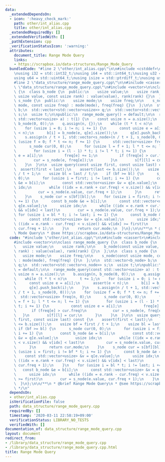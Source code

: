 ```yaml
---
data:
  _extendedDependsOn:
  - icon: ':heavy_check_mark:'
    path: other/int_alias.cpp
    title: other/int_alias.cpp
  _extendedRequiredBy: []
  _extendedVerifiedWith: []
  _pathExtension: cpp
  _verificationStatusIcon: ':warning:'
  attributes:
    document_title: Range Mode Query
    links:
    - https://scrapbox.io/data-structures/Range_Mode_Query
  bundledCode: "#line 2 \"other/int_alias.cpp\"\n\n#include <cstddef>\n#include <cstdint>\n\
    \nusing i32 = std::int32_t;\nusing i64 = std::int64_t;\nusing u32 = std::uint32_t;\n\
    using u64 = std::uint64_t;\nusing isize = std::ptrdiff_t;\nusing usize = std::size_t;\n\
    #line 2 \"data_structure/range_mode_query.cpp\"\n\n#include <cassert>\n#line 5\
    \ \"data_structure/range_mode_query.cpp\"\n#include <vector>\n\nclass range_mode_query\
    \ {\n  class b_node {\n  public:\n    usize value;\n    usize rank;\n\n    b_node(const\
    \ usize value, const usize rank) : value(value), rank(rank) {}\n  };\n\n  class\
    \ s_node {\n  public:\n    usize mode;\n    usize freq;\n\n    s_node(const usize\
    \ mode, const usize freq) : mode(mode), freq(freq) {}\n  };\n\n  std::vector<b_node>\
    \ b;\n  std::vector<std::vector<usize>> q;\n  std::vector<std::vector<s_node>>\
    \ s;\n  usize t;\n\npublic:\n  range_mode_query() = default;\n\n  range_mode_query(const\
    \ std::vector<usize> a) : t(1) {\n    const usize n = a.size();\n    b.assign(n,\
    \ b_node(0, 0));\n    q.assign(n, {});\n    while (t * t < n)\n      t += 1;\n\
    \    for (usize i = 0; i != n; i += 1) {\n      const usize e = a[i];\n      assert(e\
    \ < n);\n      b[i] = b_node(e, q[e].size());\n      q[e].push_back(i);\n    }\n\
    \    s.assign(n / t + 1, std::vector<s_node>(n / t + 1, s_node(0, 0)));\n    for\
    \ (usize f = 0; f * t <= n; f += 1) {\n      std::vector<usize> freq(n, 0);\n\
    \      s_node cur(0, 0);\n      for (usize l = f + 1; l * t <= n; l += 1) {\n\
    \        for (usize i = (l - 1) * t; i != l * t; i += 1) {\n          const usize\
    \ e = a[i];\n          freq[e] += 1;\n          if (freq[e] > cur.freq)\n    \
    \        cur = s_node(e, freq[e]);\n        }\n        s[f][l] = cur;\n      }\n\
    \    }\n  }\n\n  usize query(const usize first, const usize last) const {\n  \
    \  assert(first < last);\n    assert(last <= b.size());\n    usize bf = first\
    \ / t + 1;\n    usize bl = last / t;\n    if (bf >= bl) {\n      s_node cur(0,\
    \ 0);\n      for (usize i = first; i != last; i += 1) {\n        const b_node\
    \ &e = b[i];\n        const std::vector<usize> &v = q[e.value];\n        usize\
    \ idx;\n        while ((idx = e.rank + cur.freq) < v.size() && v[idx] < last)\n\
    \          cur = s_node(e.value, cur.freq + 1);\n      }\n      return cur.mode;\n\
    \    }\n    s_node cur = s[bf][bl];\n    for (usize i = first; i != bf * t; i\
    \ += 1) {\n      const b_node &e = b[i];\n      const std::vector<usize> &v =\
    \ q[e.value];\n      usize idx;\n      while ((idx = e.rank + cur.freq) < v.size()\
    \ && v[idx] < last)\n        cur = s_node(e.value, cur.freq + 1);\n    }\n   \
    \ for (usize i = bl * t; i != last; i += 1) {\n      const b_node &e = b[i];\n\
    \      const std::vector<usize> &v = q[e.value];\n      usize idx;\n      while\
    \ ((idx = e.rank - cur.freq) < v.size() && v[idx] >= first)\n        cur = s_node(e.value,\
    \ cur.freq + 1);\n    }\n    return cur.mode;\n  }\n};\n\n/**\n * @brief Range\
    \ Mode Query\n * @see https://scrapbox.io/data-structures/Range_Mode_Query\n */\n"
  code: "#include \"other/int_alias.cpp\"\n\n#include <cassert>\n#include <cstddef>\n\
    #include <vector>\n\nclass range_mode_query {\n  class b_node {\n  public:\n \
    \   usize value;\n    usize rank;\n\n    b_node(const usize value, const usize\
    \ rank) : value(value), rank(rank) {}\n  };\n\n  class s_node {\n  public:\n \
    \   usize mode;\n    usize freq;\n\n    s_node(const usize mode, const usize freq)\
    \ : mode(mode), freq(freq) {}\n  };\n\n  std::vector<b_node> b;\n  std::vector<std::vector<usize>>\
    \ q;\n  std::vector<std::vector<s_node>> s;\n  usize t;\n\npublic:\n  range_mode_query()\
    \ = default;\n\n  range_mode_query(const std::vector<usize> a) : t(1) {\n    const\
    \ usize n = a.size();\n    b.assign(n, b_node(0, 0));\n    q.assign(n, {});\n\
    \    while (t * t < n)\n      t += 1;\n    for (usize i = 0; i != n; i += 1) {\n\
    \      const usize e = a[i];\n      assert(e < n);\n      b[i] = b_node(e, q[e].size());\n\
    \      q[e].push_back(i);\n    }\n    s.assign(n / t + 1, std::vector<s_node>(n\
    \ / t + 1, s_node(0, 0)));\n    for (usize f = 0; f * t <= n; f += 1) {\n    \
    \  std::vector<usize> freq(n, 0);\n      s_node cur(0, 0);\n      for (usize l\
    \ = f + 1; l * t <= n; l += 1) {\n        for (usize i = (l - 1) * t; i != l *\
    \ t; i += 1) {\n          const usize e = a[i];\n          freq[e] += 1;\n   \
    \       if (freq[e] > cur.freq)\n            cur = s_node(e, freq[e]);\n     \
    \   }\n        s[f][l] = cur;\n      }\n    }\n  }\n\n  usize query(const usize\
    \ first, const usize last) const {\n    assert(first < last);\n    assert(last\
    \ <= b.size());\n    usize bf = first / t + 1;\n    usize bl = last / t;\n   \
    \ if (bf >= bl) {\n      s_node cur(0, 0);\n      for (usize i = first; i != last;\
    \ i += 1) {\n        const b_node &e = b[i];\n        const std::vector<usize>\
    \ &v = q[e.value];\n        usize idx;\n        while ((idx = e.rank + cur.freq)\
    \ < v.size() && v[idx] < last)\n          cur = s_node(e.value, cur.freq + 1);\n\
    \      }\n      return cur.mode;\n    }\n    s_node cur = s[bf][bl];\n    for\
    \ (usize i = first; i != bf * t; i += 1) {\n      const b_node &e = b[i];\n  \
    \    const std::vector<usize> &v = q[e.value];\n      usize idx;\n      while\
    \ ((idx = e.rank + cur.freq) < v.size() && v[idx] < last)\n        cur = s_node(e.value,\
    \ cur.freq + 1);\n    }\n    for (usize i = bl * t; i != last; i += 1) {\n   \
    \   const b_node &e = b[i];\n      const std::vector<usize> &v = q[e.value];\n\
    \      usize idx;\n      while ((idx = e.rank - cur.freq) < v.size() && v[idx]\
    \ >= first)\n        cur = s_node(e.value, cur.freq + 1);\n    }\n    return cur.mode;\n\
    \  }\n};\n\n/**\n * @brief Range Mode Query\n * @see https://scrapbox.io/data-structures/Range_Mode_Query\n\
    \ */\n"
  dependsOn:
  - other/int_alias.cpp
  isVerificationFile: false
  path: data_structure/range_mode_query.cpp
  requiredBy: []
  timestamp: '2020-03-11 22:58:19+09:00'
  verificationStatus: LIBRARY_NO_TESTS
  verifiedWith: []
documentation_of: data_structure/range_mode_query.cpp
layout: document
redirect_from:
- /library/data_structure/range_mode_query.cpp
- /library/data_structure/range_mode_query.cpp.html
title: Range Mode Query
---
```

